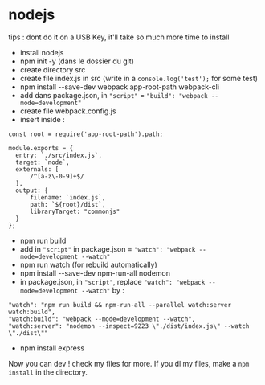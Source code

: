 # nodejs

tips : dont do it on a USB Key, it'll take so much more time to install

 - install nodejs
 - npm init -y (dans le dossier du git)
 - create directory src
 - create file index.js in src (write in a `console.log('test');` for some test)
 - npm install --save-dev webpack app-root-path webpack-cli
 - add dans package.json, in `"script"` = `"build": "webpack --mode=development"`
 - create file webpack.config.js
 - insert inside : 
 ````
const root = require('app-root-path').path;

module.exports = {
   entry: `./src/index.js`,
   target: `node`,
   externals: [
       /^[a-z\-0-9]+$/
   ],
   output: {
       filename: `index.js`,
       path: `${root}/dist`,
       libraryTarget: "commonjs"
   }
};
````
 - npm run build
 - add in `"script"` in package.json = `"watch": "webpack --mode=development --watch"`
 - npm run watch (for rebuild automatically)
 - npm install --save-dev npm-run-all nodemon
 - in package.json, in `"script"`, replace `"watch": "webpack --mode=development --watch"` by : 
````
"watch": "npm run build && npm-run-all --parallel watch:server watch:build",
"watch:build": "webpack --mode=development --watch",
"watch:server": "nodemon --inspect=9223 \"./dist/index.js\" --watch \"./dist\""
````
 - npm install express

 Now you can dev !
 check my files for more. If you dl my files, make a ``npm install`` in the directory.